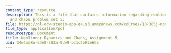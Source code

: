 ```yaml
---
content_type: resource
description: This is a file that contains information regarding nonlinear dynamics
  and chaos problem set 5.
file: https://ol-ocw-studio-app-qa.s3.amazonaws.com/courses/18-385j-nonlinear-dynamics-and-chaos-fall-2014/34e4aa8ae3e8303a9de9bc1c2b82e665_MIT18_385JF14_Pset5.pdf
file_type: application/pdf
resourcetype: Document
title: Nonlinear Dynamics and Chaos, Assignment 5
uid: 34e4aa8a-e3e8-303a-9de9-bc1c2b82e665
---
```

